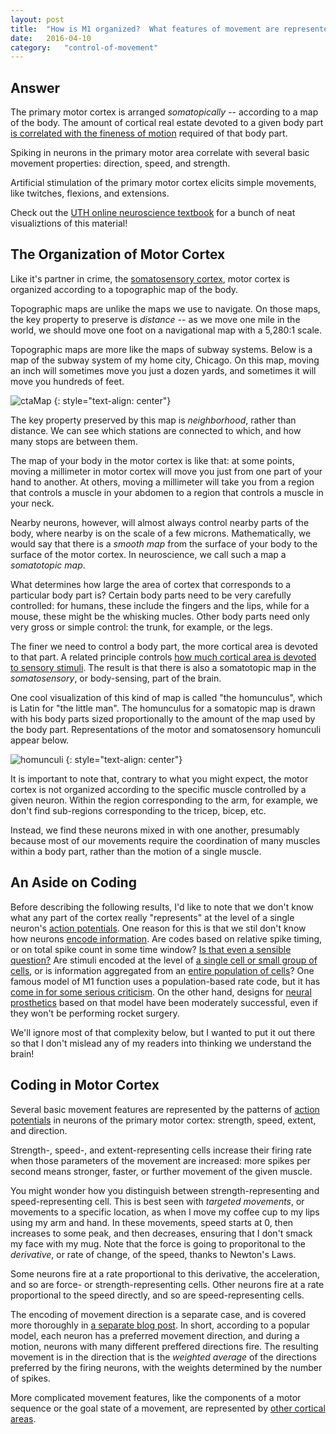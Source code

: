 ```yaml
---
layout: post
title:	"How is M1 organized?  What features of movement are represented in spiking of M1 neurons?"
date:	2016-04-10
category:	"control-of-movement"
---
```

## Answer

The primary motor cortex is arranged
*somatopically* --
according to a map of the body.
The amount of cortical real estate devoted to a given body part
[is correlated with the fineness of motion]({{site.baseurl}}/04)
required of that body part.

Spiking in neurons in the primary motor area
correlate with several basic movement properties:
direction, speed, and strength.

Artificial stimulation of the primary motor cortex elicits
simple movements, like twitches, flexions, and extensions.

Check out the
[UTH online neuroscience textbook](http://neuroscience.uth.tmc.edu/s3/chapter03.html)
for a bunch of neat visualiztions of this material!

## The Organization of Motor Cortex

Like it's partner in crime, the
[somatosensory cortex]({{site.baseurl}}/73),
motor cortex is organized according to a
topographic map of the body.

Topographic maps are unlike the maps we use to navigate.
On those maps, the key property to preserve is *distance* --
as we move one mile in the world, we should move one foot
on a navigational map with a 5,280:1 scale.

Topographic maps are more like the maps of subway systems.
Below is a map of the subway system of my home city, Chicago.
On this map, moving an inch will sometimes move you just
a dozen yards, and sometimes it will move you
hundreds of feet.

![ctaMap]
{: style="text-align: center"}

The key property preserved by this map is *neighborhood*,
rather than distance.
We can see which stations are connected to which,
and how many stops are between them.

The map of your body in the motor cortex is like that:
at some points, moving a millimeter in motor cortex
will move you just from one part of your hand to another.
At others, moving a millimeter will take you from
a region that controls a muscle in your abdomen
to a region that controls a muscle in your neck.

Nearby neurons, however, will almost always control nearby parts of the body,
where nearby is on the scale of a few microns.
Mathematically, we would say that there is a *smooth map*
from the surface of your body to the surface of the motor cortex.
In neuroscience, we call such a map a *somatotopic map*.

What determines how large the area of cortex that corresponds
to a particular body part is?
Certain body parts need to be very carefully controlled:
for humans, these include the fingers and the lips,
while for a mouse, these might be the whisking mucles.
Other body parts need only very gross or simple control:
the trunk, for example, or the legs.

The finer we need to control a body part,
the more cortical area is devoted to that part.
A related principle controls
[how much cortical area is devoted to sensory stimuli]({{site.baseurl}}/04).
The result is that there is also a somatotopic map
in the *somatosensory*, or body-sensing,
part of the brain.

One cool visualization of this kind of map is called
"the homunculus",
which is Latin for "the little man".
The homunculus for a somatopic map is drawn with his body parts
sized proportionally to the amount of the map
used by the body part.
Representations of the motor and somatosensory homunculi
appear below.

![homunculi]
{: style="text-align: center"}

It is important to note that,
contrary to what you might expect,
the motor cortex is not organized according to
the specific muscle controlled by a given neuron.
Within the region corresponding to the arm,
for example,
we don't find sub-regions corresponding to the
tricep, bicep, etc.

Instead, we find these neurons mixed in with one another,
presumably because most of our movements
require the coordination of many muscles within a body part,
rather than the motion of a single muscle.

## An Aside on Coding

Before describing the following results,
I'd like to note that we don't know what
any part of the cortex really
"represents"
at the level of a single neuron's
[action potentials]({{site.baseurl}}/23).
One reason for this is that we stil don't know
how neurons
[encode information]({{site.baseurl}}/82).
Are codes based on relative spike timing,
or on total spike count in some time window?
[Is that even a sensible question?]({{site.baseurl}}/47)
Are stimuli encoded at the level of
[a single cell or small group of cells]({{site.baseurl}}/48),
or is information aggregated from an
[entire population of cells]({{site.baseurl}}/49)?
One famous model of M1 function uses a population-based rate code,
but it has
[come in for some serious criticism]({{site.baseurl}}/49).
On the other hand, designs for
[neural prosthetics]({{site.baseurl}}/17)
based on that model have been moderately successful,
even if they won't be performing rocket surgery.

We'll ignore most of that complexity below,
but I wanted to put it out there
so that I don't mislead any of my readers
into thinking we understand the brain!

## Coding in Motor Cortex

Several basic movement features are represented by
the patterns of
[action potentials]({{site.baseurl}}/23)
in neurons of the primary motor cortex:
strength, speed, extent, and direction.

Strength-, speed-, and extent-representing cells increase their firing rate
when those parameters of the movement are increased:
more spikes per second means stronger, faster, or further movement
of the given muscle.

You might wonder how you distinguish between
strength-representing and speed-representing cell.
This is best seen with *targeted movements*,
or movements to a specific location,
as when I move my coffee cup to my lips
using my arm and hand.
In these movements, speed starts at 0,
then increases to some peak,
and then decreases,
ensuring that I don't smack my face with my mug.
Note that the force is going to proporitonal
to the *derivative*, or rate of change,
of the speed, thanks to Newton's Laws.

Some neurons fire at a rate proportional to this derivative,
the acceleration, and so are force- or strength-representing cells.
Other neurons fire at a rate proportional to the speed directly,
and so are speed-representing cells.

The encoding of movement direction is a separate case,
and is covered more thoroughly in
[a separate blog post]({{site.baseurl}}/49).
In short, according to a popular model,
each neuron has a preferred movement direction,
and during a motion,
neurons with many different preffered directions fire.
The resulting movement is in the direction that is the
*weighted average* of the directions preferred by the firing neurons,
with the weights determined by the number of spikes.

More complicated movement features,
like the components of a motor sequence
or the goal state of a movement, are represented by
[other cortical areas]({{site.baseurl}}/12).

[ctaMap]: {{site.DBL}}/ctaMap.png
[homunculi]: {{site.DBL}}/homunculi.jpg
